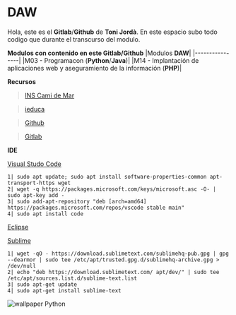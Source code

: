 # DAW
Hola, este es el  **Gitlab**/**Github** de **Toni Jordà**. En este espacio subo todo codigo que durante el transcurso del modulo.

**Modulos con contenido en este Gitlab/Github**
|Modulos **DAW**|
|----------------|
|M03 - Programacon (**Python**/**Java**)|
|M14 - Implantación de aplicaciones web y aseguramiento de la información (**PHP**)|

**Recursos**
>[INS Cami de Mar](https://www.inscamidemar.cat/)

>[ieduca](https://inscamidemar.ieduca.com/)

>[Github](https://github.com/JorgitoslotX07/DAW)

>[Gitlab](https://gitlab.com/tjorda/daw)

**IDE**

 [Visual Studo Code](https://code.visualstudio.com/)
  ```
 1| sudo apt update; sudo apt install software-properties-common apt-transport-https wget
 2| wget -q https://packages.microsoft.com/keys/microsoft.asc -O- | sudo apt-key add -
 3| sudo add-apt-repository "deb [arch=amd64] https://packages.microsoft.com/repos/vscode stable main"
 4| sudo apt install code 
```

 [Eclipse](https://www.eclipse.org/downloads/packages/) 
 
 [Sublime](https://www.sublimetext.com/)
 ```
 1| wget -qO - https://download.sublimetext.com/sublimehq-pub.gpg | gpg --dearmor | sudo tee /etc/apt/trusted.gpg.d/sublimehq-archive.gpg > /dev/null
 2| echo "deb https://download.sublimetext.com/ apt/dev/" | sudo tee /etc/apt/sources.list.d/sublime-text.list
 3| sudo apt-get update
 4| sudo apt-get install sublime-text
 ```

![wallpaper Python](https://wallpapercave.com/dwp1x/wp7685924.jpg)
